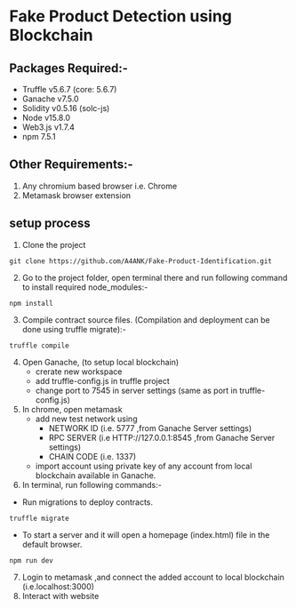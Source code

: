 # Fake Product Detection using Blockchain

## Packages Required:-
- Truffle v5.6.7 (core: 5.6.7)
- Ganache v7.5.0
- Solidity v0.5.16 (solc-js)
- Node v15.8.0
- Web3.js v1.7.4
- npm 7.5.1

## Other Requirements:-
1. Any chromium based browser i.e. Chrome 
2. Metamask browser extension
    
## setup process 

1. Clone the project
```
git clone https://github.com/A4ANK/Fake-Product-Identification.git
```
2. Go to the project folder, open terminal there and run following command to install required node_modules:-
```
npm install
```
3. Compile contract source files. (Compilation and deployment can be done using truffle migrate):-
```
truffle compile
```
4. Open Ganache, (to setup local blockchain)
    - crerate new workspace
    - add truffle-config.js  in truffle project 
    - change port to 7545 in server settings (same as port in truffle-config.js)
5. In chrome, open metamask 
   - add new test network using  
        - NETWORK ID (i.e. 5777 ,from Ganache Server settings) 
        - RPC SERVER (i.e HTTP://127.0.0.1:8545 ,from Ganache Server settings)
        - CHAIN CODE (i.e. 1337)
   - import account using private key of any account from local blockchain available in Ganache.
6. In terminal, run following commands:-
- Run migrations to deploy contracts.
```
truffle migrate
```

- To start a server and it will open a homepage (index.html) file in the default browser.
```
npm run dev 
``` 
7. Login to metamask ,and connect the added account to local blockchain (i.e.localhost:3000)
8. Interact with website
